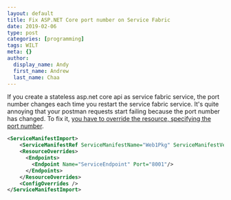 ```yaml
---
layout: default
title: Fix ASP.NET Core port number on Service Fabric
date: 2019-02-06
type: post
categories: [programming]
tags: WILT
meta: {}
author:
  display_name: Andy
  first_name: Andrew
  last_name: Chaa
---
```


If you create a stateless asp.net core api as service fabric service, the port number changes each time you restart the service fabric service.
It's quite annoying that your postman requests start failing because the port number has changed. To fix it, [you have to override the resource, specifying the port number](https://docs.microsoft.com/en-us/azure/service-fabric/service-fabric-how-to-specify-port-number-using-parameters).  

```xml
<ServiceManifestImport>
    <ServiceManifestRef ServiceManifestName="Web1Pkg" ServiceManifestVersion="1.0.0" />
    <ResourceOverrides>
      <Endpoints>
        <Endpoint Name="ServiceEndpoint" Port="8001"/>
      </Endpoints>
    </ResourceOverrides>
    <ConfigOverrides />
</ServiceManifestImport>
```

